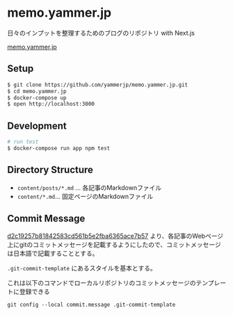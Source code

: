 # memo.yammer.jp

日々のインプットを整理するためのブログのリポジトリ with Next.js

[memo.yammer.jp](https://memo.yammer.jp)

## Setup

```sh
$ git clone https://github.com/yammerjp/memo.yammer.jp.git
$ cd memo.yammer.jp
$ docker-compose up
$ open http://localhost:3000
```

## Development

```sh
# run test
$ docker-compose run app npm test
```

## Directory Structure

- `content/posts/*.md` ... 各記事のMarkdownファイル
- `content/*.md`... 固定ページのMarkdownファイル

## Commit Message

[d2c19257b81842583cd561b5e2fba6365ace7b57](https://github.com/yammerjp/memo.yammer.jp/commit/d2c19257b81842583cd561b5e2fba6365ace7b57) より、各記事のWebページ上にgitのコミットメッセージを記載するようにしたので、コミットメッセージは日本語で記載することとする。

`.git-commit-template` にあるスタイルを基本とする。

これは以下のコマンドでローカルリポジトリのコミットメッセージのテンプレートに登録できる

```
git config --local commit.message .git-commit-template
```
